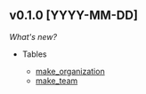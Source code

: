 ## v0.1.0 [YYYY-MM-DD]

_What's new?_

- Tables

  - [make_organization](https://github.com/marekjalovec/steampipe-plugin-make/blob/master/docs/tables/make_organization.md)
  - [make_team](https://github.com/marekjalovec/steampipe-plugin-make/blob/master/docs/tables/make_team.md)
